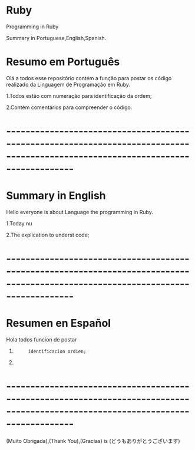 # Ruby
Programming  in Ruby 


Summary in Portuguese,English,Spanish.

# Resumo em Português
Olá a todos esse repositório contém a função para postar os código realizado da Linguagem de Programação em Ruby.

1.Todos estão com numeração para identificação da ordem;

2.Contém comentários para compreender o código.
# --------------------------------------------------------------------------------------------------------------------------------
# Summary in English
Hello everyone is about Language the programming in Ruby.

1.Today  nu     

2.The explication to underst code;
           
# --------------------------------------------------------------------------------------------------------------------------------
# Resumen en Español
Hola todos     funcion de postar 
1.          identificacion ordien;
2.                                                                                            
# --------------------------------------------------------------------------------------------------------------------------------
(Muito Obrigada),(Thank You),(Gracias) is (どうもありがとうございます)
